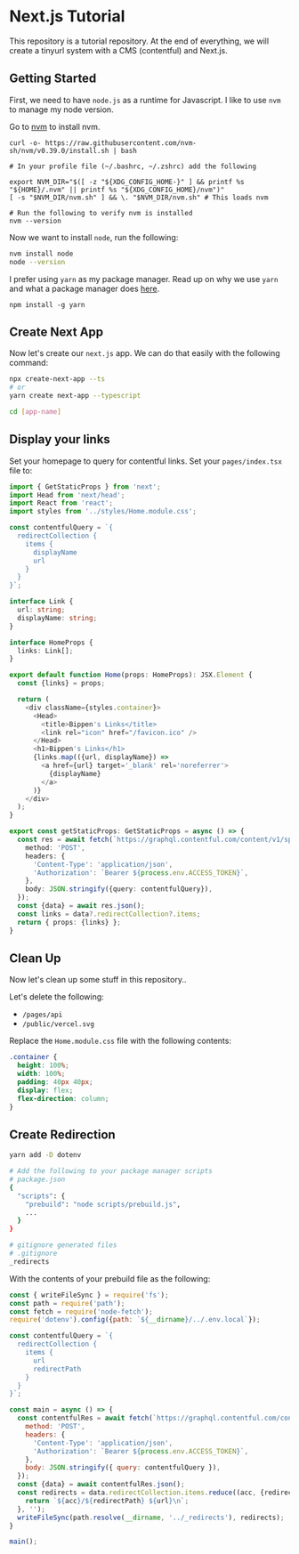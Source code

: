 # Next.js Tutorial

This repository is a tutorial repository. At the end of everything, we will create
a tinyurl system with a CMS (contentful) and Next.js.

## Getting Started

First, we need to have `node.js` as a runtime for Javascript. I like to use `nvm`
to manage my node version.

Go to [nvm](https://github.com/nvm-sh/nvm#install--update-script) to install nvm.

```
curl -o- https://raw.githubusercontent.com/nvm-sh/nvm/v0.39.0/install.sh | bash

# In your profile file (~/.bashrc, ~/.zshrc) add the following

export NVM_DIR="$([ -z "${XDG_CONFIG_HOME-}" ] && printf %s "${HOME}/.nvm" || printf %s "${XDG_CONFIG_HOME}/nvm")"
[ -s "$NVM_DIR/nvm.sh" ] && \. "$NVM_DIR/nvm.sh" # This loads nvm

# Run the following to verify nvm is installed
nvm --version
```

Now we want to install `node`, run the following:

```sh
nvm install node
node --version
```

I prefer using `yarn` as my package manager. Read up on why we use `yarn` and what a
package manager does [here](https://github.com/UCLA-Creative-Labs/internal-docs/blob/main/Frontend/README.md#package-management).

```
npm install -g yarn
```

## Create Next App

Now let's create our `next.js` app. We can do that easily with the following command:

```sh
npx create-next-app --ts
# or
yarn create next-app --typescript

cd [app-name]
```

## Display your links

Set your homepage to query for contentful links. Set your `pages/index.tsx` file to:

```ts
import { GetStaticProps } from 'next';
import Head from 'next/head';
import React from 'react';
import styles from '../styles/Home.module.css';

const contentfulQuery = `{
  redirectCollection {
    items {
      displayName
      url
    }
  }
}`;

interface Link {
  url: string;
  displayName: string;
}

interface HomeProps {
  links: Link[];
}

export default function Home(props: HomeProps): JSX.Element {
  const {links} = props;

  return (
    <div className={styles.container}>
      <Head>
        <title>Bippen's Links</title>
        <link rel="icon" href="/favicon.ico" />
      </Head>
      <h1>Bippen's Links</h1>
      {links.map(({url, displayName}) =>
        <a href={url} target='_blank' rel='noreferrer'>
          {displayName}
        </a>
      )}
    </div>
  );
}

export const getStaticProps: GetStaticProps = async () => {
  const res = await fetch(`https://graphql.contentful.com/content/v1/spaces/${process.env.SPACE_ID}`, {
    method: 'POST',
    headers: {
      'Content-Type': 'application/json',
      'Authorization': `Bearer ${process.env.ACCESS_TOKEN}`,
    },
    body: JSON.stringify({query: contentfulQuery}),
  });
  const {data} = await res.json();
  const links = data?.redirectCollection?.items;
  return { props: {links} };
}
```

## Clean Up

Now let's clean up some stuff in this repository..

Let's delete the following:

* `/pages/api`
* `/public/vercel.svg`

Replace the `Home.module.css` file with the following contents:

```css
.container {
  height: 100%;
  width: 100%;
  padding: 40px 40px;
  display: flex;
  flex-direction: column;
}
```

## Create Redirection

```sh
yarn add -D dotenv

# Add the following to your package manager scripts
# package.json
{
  "scripts": {
    "prebuild": "node scripts/prebuild.js",
    ...
  }
}

# gitignore generated files
# .gitignore
_redirects
```

With the contents of your prebuild file as the following:

```js
const { writeFileSync } = require('fs');
const path = require('path');
const fetch = require('node-fetch');
require('dotenv').config({path: `${__dirname}/../.env.local`});

const contentfulQuery = `{
  redirectCollection {
    items {
      url
      redirectPath
    }
  }
}`;

const main = async () => {
  const contentfulRes = await fetch(`https://graphql.contentful.com/content/v1/spaces/${process.env.SPACE_ID}`, {
    method: 'POST',
    headers: {
      'Content-Type': 'application/json',
      'Authorization': `Bearer ${process.env.ACCESS_TOKEN}`,
    },
    body: JSON.stringify({ query: contentfulQuery }),
  });
  const {data} = await contentfulRes.json();
  const redirects = data.redirectCollection.items.reduce((acc, {redirectPath, url}) => {
    return `${acc}/${redirectPath} ${url}\n`;
  }, '');
  writeFileSync(path.resolve(__dirname, '../_redirects'), redirects);
}

main();
```
